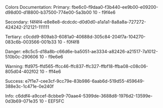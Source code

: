 Colors Documentation:
Primary: fbe6c0-f9daa0-f3b440-ee9b00-e09200-d98d00-d18800-b37500-774e00-5a3b00
10 - f9f4e6

Secondary: f4f4f4-e8e8e8-dcdcdc-d0d0d0-a1a1a1-8a8a8a-727272-424242-212121-111111

Tertiary: c0cdd9-809ab3-6081a0-40688d-305c84-204f7a-104270-083c6b-003566-001b33
10 - f0f4f8

Danger: e8c5c5-d18a8b-c66d6e-ba5051-ae3334-a82426-a21517-7a1012-510b0c-290606
10 - f9e6e6

Warning: ffd975-ffd565-ffcc46-ffc837-ffc327-ffbf18-ffba08-c08c06-805d04-402f02
10 - fff4e6

Success: e7f1e7-cee3cf-9cc79e-83b986-6aab6d-519d55-459649-388e3c-1c471e-0e240f

Info: c6ddf4-a9ccef-8cbbe9-70aae4-5399de-3688d8-1976d2-13599e-0d3b69-071e35
10 - EEF5FC